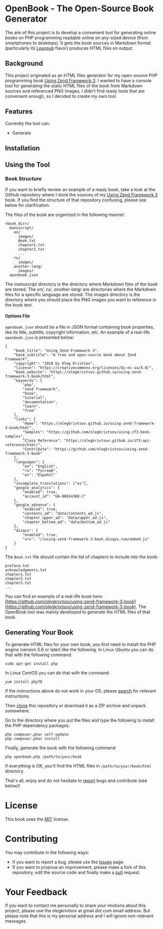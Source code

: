 # OpenBook - The Open-Source Book Generator

The aim of this project is to develop a convenient tool for generating online books on PHP programming readable online on any-sized device (from smartphones to desktops). It gets the book sources in Markdown format (particularly its 
[Leanpub](https://leanpub.com/help/manual) flavor) produces HTML files on output.  

## Background 

This project originated as an HTML files generator for my open-source PHP programming book [Using Zend Framework 3](https://github.com/olegkrivtsov/using-zend-framework-3-book). I wanted to have a console tool for generating the static HTML files of the book from Markdown sources and referenced PNG images. I didn't find ready tools that are convenient enough, so I decided to create my own tool.

## Features

Currently the tool can:
 
 * Generate

## Installation



## Using the Tool


### Book Structure

If you want to briefly review an example of a ready book, take a look at the GitHub repository where I store the sources of my [Using Zend Framework 3](https://github.com/olegkrivtsov/using-zend-framework-3-book) book. If you find the structure of that repository confusing, please see below for clarification.

The files of the book are organized in the following manner:

```
<book_dir>/
  manuscript/
    en/
      images/
      Book.txt
      chapter1.txt
      chapter2.txt
      ...
    ru/
      images/
    another-lang/
      images/
  openbook.json  
```

The *manuscript* directory is the directory where Markdown files of the book are stored. The *en/*, *ru/*, *another-lang/* are directories where the Markdown files for a specific language are stored. The *images* directory is the directory where you should place the PNG images you want to reference in the book text. 

#### Options File

`openbook.json` should be a file in JSON format containing book properties, like its title,
subtitle, copyright information, etc. An example of a real-life `openbook.json` is presented below:

```
{
    "book_title": "Using Zend Framework 3",
    "book_subtitle": "A free and open-source book about Zend Framework",
    "copyright": "2018 by Oleg Krivtsov",
    "license": "https://creativecommons.org/licenses/by-nc-sa/4.0/",
    "book_website": "https://olegkrivtsov.github.io/using-zend-framework-3-book/html",
    "keywords": [
        "php",
        "zend framework",
        "book",
        "tutorial",
        "documentation",
        "learn",
        "free"
    ],
    "links": {
        "Home": "https://olegkrivtsov.github.io/using-zend-framework-3-book/html",
        "Samples": "https://github.com/olegkrivtsov/using-zf3-book-samples",
        "Class Reference": "https://olegkrivtsov.github.io/zf3-api-reference/html/",
        "Contribute": "https://github.com/olegkrivtsov/using-zend-framework-3-book"
    },
    "languages": {
        "en": "English",
        "ru": "Русский",
        "es": "Español"
    },
    "incomplete_translations": ["es"],
    "google_analytics": {
        "enabled": true,
        "account_id": "UA-80824388-1"
    },
    "google_adsence": {
        "enabled": true, 
        "contents_ad": "data/contents_ad.js",
        "chapter_upper_ad": "data/upper_ad.js",
        "chapter_bottom_ad": "data/bottom_ad.js"
    },
    "disqus": {
        "enabled": true,
        "src": "//using-zend-framework-3-book.disqus.com/embed.js"
    }
}
```

The `Book.txt` file should contain the list of chapters to include into the book:

```
preface.txt
acknowledgments.txt
chapter1.txt
chapter2.txt
chapter3.txt
...
```

You can find an example of a real-life book here: [https://github.com/olegkrivtsov/using-zend-framework-3-book](https://github.com/olegkrivtsov/using-zend-framework-3-book). The OpenBook tool was mainly developed to generate the HTML files of that book.

## Generating Your Book

To generate HTML files for your own book, you first need to install the PHP engine (version 5.6 or later) like the following. In Linux Ubuntu you can do that with the following command:

`sudo apt-get install php`

In Linux CentOS you can do that with the command:

`yum install php70`

If the instructions above do not work in your OS, please [search](https://www.google.com/search?q=install+php) for relevant instructions.

Then [clone](https://help.github.com/articles/cloning-a-repository/) this repository or download it as a ZIP archive and unpack somewhere.

Go to the directory where you put the files and type the following to install the PHP dependency packages:

```
php composer.phar self-update
php composer.phar install
```

Finally, generate the book with the following command:

```
php openbook.php /path/to/your/book
```

If everything is OK, you'll find the HTML files in `/path/to/your/book/html` directory.

That's all, enjoy and do not hesitate to [report](https://github.com/olegkrivtsov/openbook/issues) bugs and contribute (see below)!

# License

This book uses the [MIT](https://en.wikipedia.org/wiki/MIT_License) license.

# Contributing

You may contribute in the following ways:

 * If you want to report a bug, please use the [Issues](https://github.com/olegkrivtsov/openbook/issues) page.
 * If you want to propose an improvement, please make a fork of this repository, edit the source code and finally make a [pull](https://help.github.com/articles/about-pull-requests/) request.
 
# Your Feedback

If you want to contact me personally to share your imotions about this project, please use the olegkrivtsov at gmail dot com email address. But please note that this is my personal address and I will ignore non-relevant messages.
